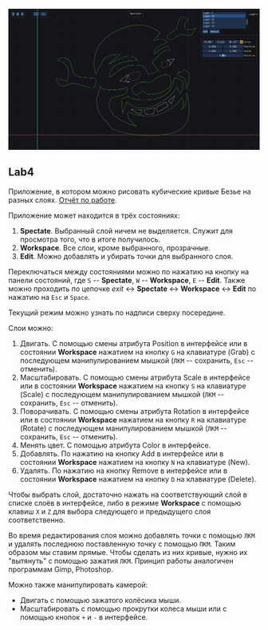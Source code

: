 ![Скришот приложения](shrek.png)

## Lab4

Приложение, в котором можно рисовать кубические кривые Безье на разных слоях. [Отчёт по работе](report.pdf).

Приложение может находится в трёх состояниях:

1. **Spectate**. Выбранный слой ничем не выделяется. Служит для просмотра того, что в итоге получилось.
2. **Workspace**. Все слои, кроме выбранного, прозрачные.
3. **Edit**. Можно добавлять и убирать точки для выбранного слоя.

Переключаться между состояниями можно по нажатию на кнопку на панели состояний, где `S` -- **Spectate**, `W` -- **Workspace**, `E` -- **Edit**. Также можно проходить по цепочке *exit* <-> **Spectate** <-> **Workspace** <-> **Edit** по нажатию на `Esc` и `Space`.

Текущий режим можно узнать по надписи сверху посередине.

Слои можно:

1. Двигать. С помощью смены атрибута Position в интерфейсе или в состоянии **Workspace** нажатием на кнопку `G` на клавиатуре (Grab) с последующем манипулированием мышкой (`ЛКМ` -- сохранить, `Esc` -- отменить).
2. Масштабировать. С помощью смены атрибута Scale в интерфейсе или в состоянии **Workspace** нажатием на кнопку `S` на клавиатуре (Scale) с последующем манипулированием мышкой (`ЛКМ` -- сохранить, `Esc` -- отменить).
3. Поворачивать. С помощью смены атрибута Rotation в интерфейсе или в состоянии **Workspace** нажатием на кнопку `R` на клавиатуре (Rotate) с последующем манипулированием мышкой (`ЛКМ` -- сохранить, `Esc` -- отменить).
4. Менять цвет. С помощью атрибута Color в интерфейсе.
5. Добавлять. По нажатию на кнопку Add в интерфейсе или в состоянии **Workspace** нажатием на кнопку `N` на клавиатуре (New).
6. Удалять. По нажатию на кнопку Remove в интерфейсе или в состоянии **Workspace** нажатием на кнопку `D` на клавиатуре (Delete).

Чтобы выбрать слой, достаточно нажать на соответствующий слой в списке слоёв в интерфейсе, либо в режиме **Workspace** с помощью клавиш `X` и `Z` для выбора следующего и предыдущего слоя соответственно.

Во время редактирования слоя можно добавлять точки с помощью `ЛКМ` и удалять последнюю поставленную точку с помощью `ПКМ`. Таким образом мы ставим прямые. Чтобы сделать из них кривые, нужно их "вытянуть" с помощью зажатия `ЛКМ`. Принцип работы аналогичен программам Gimp, Photoshop.

Можно также манипулировать камерой:
- Двигать с помощью зажатого колёсика мыши.
- Масштабировать с помощью прокрутки колеса мыши или с помощью кнопок `+` и `-` в интерфейсе.